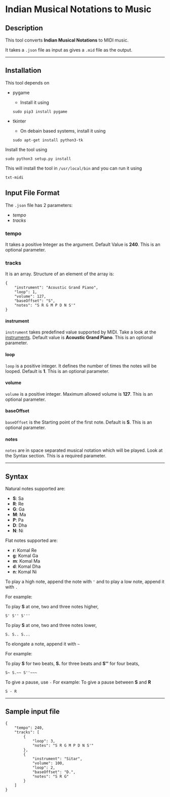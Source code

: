 Indian Musical Notations to Music
====

## Description
This tool converts **Indian Musical Notations** to MIDI music.

It takes a `.json` file as input as gives a `.mid` file as the output.

----

## Installation
This tool depends on

 - pygame
	 - Install it using

	 `sudo pip3 install pygame`
 - tkinter
	 - On debain based systems, install it using

	`sudo apt-get install python3-tk`

Install the tool using

	sudo python3 setup.py install

This will install the tool in `/usr/local/bin` and you can run it using

	txt-midi

## Input File Format
The `.json` file has 2 parameters:

 - *tempo*
 - *tracks*

### tempo
It takes a positive Integer as the argument.
Default Value is **240**. This is an optional parameter.

### tracks
It is an array. Structure of an element of the array is:
```
{
    "instrument": "Acoustic Grand Piano",
    "loop": 1,
    "volume": 127,
    "baseOffset": "S",
    "notes": "S R G M P D N S'"
}
```

#### instrument
`instrument` takes predefined value supported by MIDI. Take a look at the [instruments](https://www.midi.org/specifications/item/gm-level-1-sound-set). Default value is **Acoustic Grand Piano**. This is an optional parameter.

#### loop
`loop` is a positive integer. It defines the number of times the notes will be looped. Default is **1**. This is an optional parameter.

#### volume
`volume` is a positive integer. Maximum allowed volume is **127**. This is an optional parameter.

#### baseOffset
`baseOffset` is the Starting point of the first note. Default is **S**. This is an optional parameter.

#### notes
`notes` are in space separated musical notation which will be played. Look at the Syntax section. This is a required parameter.

----

## Syntax
Natural notes supported are:

 - **S**: Sa
 - **R**: Re
 - **G**: Ga
 - **M**: Ma
 - **P**: Pa
 - **D**: Dha
 - **N**: Ni

Flat notes supported are:

 - **r**: Komal Re
 - **g**: Komal Ga
 - **m**: Komal Ma
 - **d**: Komal Dha
 - **n**: Komal Ni

To play a high note, append the note with `'` and to play a low note, append it with `.`

For example:

To play **S** at one, two and three notes higher,

	S' S'' S'''

To play **S** at one, two and three notes lower,

	S. S.. S...

To elongate a note, append it with `~`

For example:

To play **S** for two beats, **S.** for three beats and **S''** for four beats,

	S~ S.~~ S''~~~

To give a pause, use `-`
For example:
To give a pause between **S** and **R**

	S - R

----

## Sample input file
```
{
	"tempo": 240,
	"tracks": [
		{
			"loop": 3,
			"notes": "S R G M P D N S'"
		},
		{
			"instrument": "Sitar",
			"volume": 100,
			"loop": 2,
			"baseOffset": "D.",
			"notes": "S R G"
		}
	]
}

```
